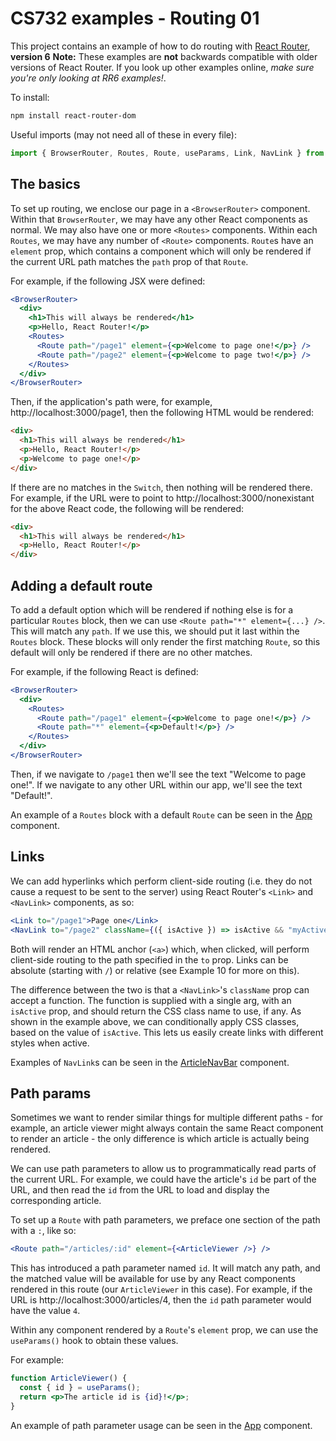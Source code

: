 # CS732 examples - Routing 01

This project contains an example of how to do routing with [React Router](https://reactrouter.com/), **version 6** **Note:** These examples are **not** backwards compatible with older versions of React Router. If you look up other examples online, _make sure you're only looking at RR6 examples!_.

To install:

```sh
npm install react-router-dom
```

Useful imports (may not need all of these in every file):

```js
import { BrowserRouter, Routes, Route, useParams, Link, NavLink } from "react-router-dom";
```

## The basics

To set up routing, we enclose our page in a `<BrowserRouter>` component. Within that `BrowserRouter`, we may have any other React components as normal. We may also have one or more `<Routes>` components. Within each `Routes`, we may have any number of `<Route>` components. `Route`s have an `element` prop, which contains a component which will only be rendered if the current URL path matches the `path` prop of that `Route`.

For example, if the following JSX were defined:

```jsx
<BrowserRouter>
  <div>
    <h1>This will always be rendered</h1>
    <p>Hello, React Router!</p>
    <Routes>
      <Route path="/page1" element={<p>Welcome to page one!</p>} />
      <Route path="/page2" element={<p>Welcome to page two!</p>} />
    </Routes>
  </div>
</BrowserRouter>
```

Then, if the application's path were, for example, http://localhost:3000/page1, then the following HTML would be rendered:

```html
<div>
  <h1>This will always be rendered</h1>
  <p>Hello, React Router!</p>
  <p>Welcome to page one!</p>
</div>
```

If there are no matches in the `Switch`, then nothing will be rendered there. For example, if the URL were to point to http://localhost:3000/nonexistant for the above React code, the following will be rendered:

```html
<div>
  <h1>This will always be rendered</h1>
  <p>Hello, React Router!</p>
</div>
```

## Adding a default route

To add a default option which will be rendered if nothing else is for a particular `Routes` block, then we can use `<Route path="*" element={...} />`. This will match any `path`. If we use this, we should put it last within the `Routes` block. These blocks will only render the first matching `Route`, so this default will only be rendered if there are no other matches.

For example, if the following React is defined:

```jsx
<BrowserRouter>
  <div>
    <Routes>
      <Route path="/page1" element={<p>Welcome to page one!</p>} />
      <Route path="*" element={<p>Default!</p>} />
    </Routes>
  </div>
</BrowserRouter>
```

Then, if we navigate to `/page1` then we'll see the text "Welcome to page one!". If we navigate to any other URL within our app, we'll see the text "Default!".

An example of a `Routes` block with a default `Route` can be seen in the [App](./src/App.jsx) component.

## Links

We can add hyperlinks which perform client-side routing (i.e. they do not cause a request to be sent to the server) using React Router's `<Link>` and `<NavLink>` components, as so:

```jsx
<Link to="/page1">Page one</Link>
<NavLink to="/page2" className={({ isActive }) => isActive && "myActiveLinkCSS"}>Page two</NavLink>
```

Both will render an HTML anchor (`<a>`) which, when clicked, will perform client-side routing to the path specified in the `to` prop. Links can be absolute (starting with `/`) or relative (see Example 10 for more on this).

The difference between the two is that a `<NavLink>`'s `className` prop can accept a function. The function is supplied with a single arg, with an `isActive` prop, and should return the CSS class name to use, if any. As shown in the example above, we can conditionally apply CSS classes, based on the value of `isActive`. This lets us easily create links with different styles when active.

Examples of `NavLink`s can be seen in the [ArticleNavBar](./src/ArticleNavBar.jsx) component.

## Path params

Sometimes we want to render similar things for multiple different paths - for example, an article viewer might always contain the same React component to render an article - the only difference is which article is actually being rendered.

We can use path parameters to allow us to programmatically read parts of the current URL. For example, we could have the article's `id` be part of the URL, and then read the `id` from the URL to load and display the corresponding article.

To set up a `Route` with path parameters, we preface one section of the path with a `:`, like so:

```jsx
<Route path="/articles/:id" element={<ArticleViewer />} />
```

This has introduced a path parameter named `id`. It will match any path, and the matched value will be available for use by any React components rendered in this route (our `ArticleViewer` in this case). For example, if the URL is http://localhost:3000/articles/4, then the `id` path parameter would have the value `4`.

Within any component rendered by a `Route`'s `element` prop, we can use the `useParams()` hook to obtain these values.

For example:

```jsx
function ArticleViewer() {
  const { id } = useParams();
  return <p>The article id is {id}!</p>;
}
```

An example of path parameter usage can be seen in the [App](./src/App.jsx) component.
